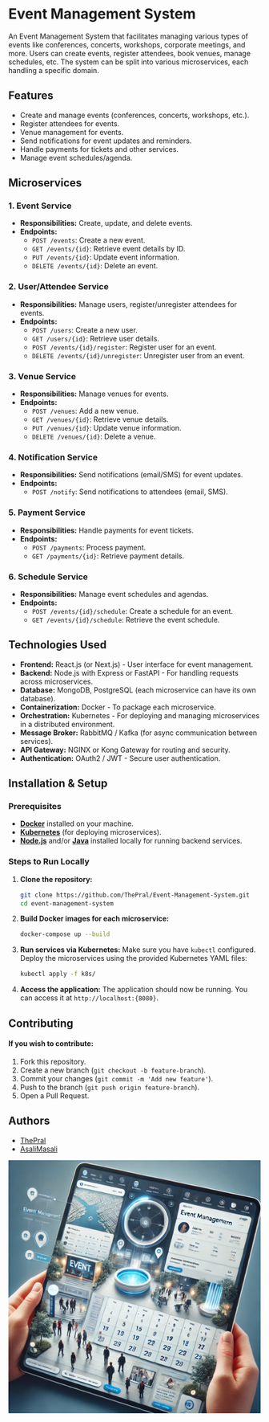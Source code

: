 # Event Management System

An Event Management System that facilitates managing various types of events like conferences, concerts, workshops, corporate meetings, and more. Users can create events, register attendees, book venues, manage schedules, etc. The system can be split into various microservices, each handling a specific domain.
## Features

- Create and manage events (conferences, concerts, workshops, etc.).
- Register attendees for events.
- Venue management for events.
- Send notifications for event updates and reminders.
- Handle payments for tickets and other services.
- Manage event schedules/agenda.
## Microservices

### 1. Event Service
- **Responsibilities:** Create, update, and delete events.
- **Endpoints:**
  - `POST /events`: Create a new event.
  - `GET /events/{id}`: Retrieve event details by ID.
  - `PUT /events/{id}`: Update event information.
  - `DELETE /events/{id}`: Delete an event.
  
### 2. User/Attendee Service
- **Responsibilities:** Manage users, register/unregister attendees for events.
- **Endpoints:**
  - `POST /users`: Create a new user.
  - `GET /users/{id}`: Retrieve user details.
  - `POST /events/{id}/register`: Register user for an event.
  - `DELETE /events/{id}/unregister`: Unregister user from an event.
  
### 3. Venue Service
- **Responsibilities:** Manage venues for events.
- **Endpoints:**
  - `POST /venues`: Add a new venue.
  - `GET /venues/{id}`: Retrieve venue details.
  - `PUT /venues/{id}`: Update venue information.
  - `DELETE /venues/{id}`: Delete a venue.
  
### 4. Notification Service
- **Responsibilities:** Send notifications (email/SMS) for event updates.
- **Endpoints:**
  - `POST /notify`: Send notifications to attendees (email, SMS).
  
### 5. Payment Service
- **Responsibilities:** Handle payments for event tickets.
- **Endpoints:**
  - `POST /payments`: Process payment.
  - `GET /payments/{id}`: Retrieve payment details.

### 6. Schedule Service
- **Responsibilities:** Manage event schedules and agendas.
- **Endpoints:**
  - `POST /events/{id}/schedule`: Create a schedule for an event.
  - `GET /events/{id}/schedule`: Retrieve the event schedule.

## Technologies Used
- **Frontend:** React.js (or Next.js) - User interface for event management.
- **Backend:** Node.js with Express or FastAPI - For handling requests across microservices.
- **Database:** MongoDB, PostgreSQL (each microservice can have its own database).
- **Containerization:** Docker - To package each microservice.
- **Orchestration:** Kubernetes - For deploying and managing microservices in a distributed environment.
- **Message Broker:** RabbitMQ / Kafka (for async communication between services).
- **API Gateway:** NGINX or Kong Gateway for routing and security.
- **Authentication:** OAuth2 / JWT - Secure user authentication.
## Installation & Setup

### Prerequisites
- [**Docker**](https://docs.docker.com/get-docker/) installed on your machine.
- [**Kubernetes**](https://kubernetes.io/releases/download/) (for deploying microservices).
- [**Node.js**](https://nodejs.org/en) and/or [**Java**](https://www.java.com/en/) installed locally for running backend services.

### Steps to Run Locally
1. **Clone the repository:**

    ```bash
   git clone https://github.com/ThePral/Event-Management-System.git
   cd event-management-system
    ```
2. **Build Docker images for each microservice:**

    ```bash
    docker-compose up --build
    ```
3. **Run services via Kubernetes:** Make sure you have `kubectl` configured. Deploy the microservices using the provided Kubernetes YAML files:

    ```bash
    kubectl apply -f k8s/
    ```
4. **Access the application:** The application should now be running. You can access it at `http://localhost:{8080}`.
## Contributing

#### If you wish to contribute:

1. Fork this repository.
2. Create a new branch (`git checkout -b feature-branch`).
3. Commit your changes (`git commit -m 'Add new feature'`).
4. Push to the branch (`git push origin feature-branch`).
5. Open a Pull Request.
## Authors

- [ThePral](https://www.github.com/ThePral)
- [AsaliMasali](https://www.github.com/Asalimasali)


![Logo](profile.png)


